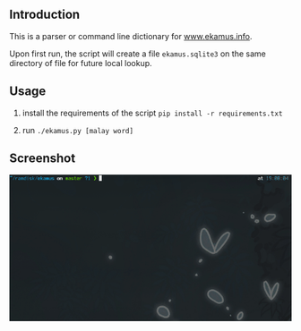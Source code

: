 ## Introduction
This is a parser or command line dictionary for www.ekamus.info.

Upon first run, the script will create a file `ekamus.sqlite3` on the
same directory of file for future local lookup.


## Usage
1. install the requirements of the script
    `pip install -r requirements.txt`

2. run
    `./ekamus.py [malay word]`

## Screenshot
![a gif image](./screenshot.gif)

